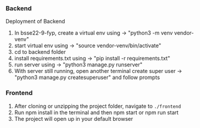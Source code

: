 ### Backend
Deployment of Backend
1. In bsse22-9-fyp, create a virtual env using -> "python3 -m venv vendor-venv"
2. start virtual env using -> "source vendor-venv/bin/activate"
3. cd to backend folder
4. install requirements.txt using -> "pip install -r requirements.txt"
5. run server using -> "python3 manage.py runserver"
6. With server still running, open another terminal create super user -> "python3 manage.py createsuperuser" and follow prompts

### Frontend
 1. After cloning or unzipping the project folder, navigate to `./frontend`
 2. Run npm install in the terminal and then npm start or npm run start
 3. The project will open up in your default browser
